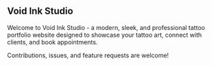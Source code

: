 ## Void Ink Studio

Welcome to Void Ink Studio - a modern, sleek, and professional tattoo portfolio website designed to showcase your tattoo art, connect with clients, and book appointments.

Contributions, issues, and feature requests are welcome!

